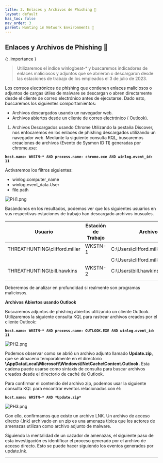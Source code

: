 ```yaml
---
title: 3. Enlaces y Archivos de Phishing 🎣
layout: default
has_toc: false
nav_order: 3
parent: Hunting in Network Environments 🥋 
---
```



## Enlaces y Archivos de Phishing 🎣

{: .importance }
> Utilizaremos el índice winlogbeat-* y buscaremos indicadores de enlaces maliciosos y adjuntos que se abrieron o descargaron desde las estaciones de trabajo de los empleados el 3 de julio de 2023.
    
Los correos electrónicos de phishing que contienen enlaces maliciosos o adjuntos de cargas útiles de malware se descargan o abren directamente desde el cliente de correo electrónico antes de ejecutarse. Dado esto, buscaremos los siguientes comportamientos:

- Archivos descargados usando un navegador web.
- Archivos abiertos desde un cliente de correo electrónico ( Outlook).

1. Archivos Descargados usando Chrome
Utilizando la pestaña Discover, nos enfocaremos en los enlaces de phishing descargados utilizando un navegador web. Mediante la siguiente consulta KQL, buscaremos creaciones de archivos (Evento de Sysmon ID 11) generadas por chrome.exe:

**`host.name: WKSTN-* AND process.name: chrome.exe AND winlog.event_id: 11`**

Activaremos los filtros siguientes:
- winlog.computer_name
- winlog.event_data.User
- file.path

![PH1.png](https://i.postimg.cc/X7rMR2Cf/PH1.png)

Basándonos en los resultados, podemos ver que los siguientes usuarios en sus respectivas estaciones de trabajo han descargado archivos inusuales.

| Usuario | Estación de Trabajo | Archivos Descargados |
| --- | --- | --- |
| THREATHUNTING\clifford.miller | WKSTN-1 | C:\Users\clifford.miller\Downloads\chrome.exe |
|  |  | C:\Users\clifford.miller\Downloads\microsoft.hta |
| THREATHUNTING\bill.hawkins | WKSTN-2 | C:\Users\bill.hawkins\Downloads\update.exe |
|  |  |  |

Deberemos de analizar en profundidad si realmente son programas maliciosos.

**Archivos Abiertos usando Outlook**

Buscaremos adjuntos de phishing abiertos utilizando un cliente Outlook. Utilizaremos la siguiente consulta KQL para rastrear archivos creados por el cliente Outlook:

**`host.name: WKSTN-* AND process.name: OUTLOOK.EXE AND winlog.event_id: 11`**

![PH2.png](https://i.postimg.cc/8kKQn8jk/PH2.png)

Podemos observar como se abrió un archivo adjunto llamado **Update.zip,** que se almacenó temporalmente en el directorio **\AppData\Local\Microsoft\Windows\INetCache\Content.Outlook.** Esta cadena puede usarse como sintaxis de consulta para buscar archivos creados desde el directorio de caché de Outlook.

Para confirmar el contenido del archivo zip, podemos usar la siguiente consulta KQL para encontrar eventos relacionados con él:

**`host.name: WKSTN-* AND *Update.zip*`**

![PH3.png](https://i.postimg.cc/bvxf6s24/PH3.png)

Con ello, confirmamos que existe un archivo LNK. Un archivo de acceso directo (.lnk) archivado en un zip es una amenaza típica que los actores de amenazas utilizan como archivo adjunto de malware. 

Siguiendo la mentalidad de un cazador de amenazas, el siguiente paso de esta investigación es identificar el proceso generado por el archivo de acceso directo. Esto se puede hacer siguiendo los eventos generados por update.lnk.

---